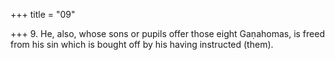 +++
title = "09"

+++
9. He, also, whose sons or pupils offer those eight Gaṇahomas, is freed from his sin which is bought off by his having instructed (them).
